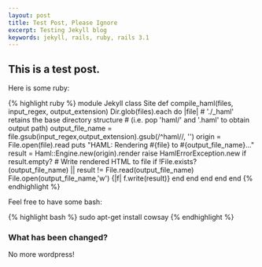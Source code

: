 ```yaml
---
layout: post
title: Test Post, Please Ignore
excerpt: Testing Jekyll blog
keywords: jekyll, rails, ruby, rails 3.1
---
```


## This is a test post.

Here is some ruby:

{% highlight ruby %}
module Jekyll
  class Site
    def compile_haml(files, input_regex, output_extension)
      Dir.glob(files).each do |file|
        # './_haml' retains the base directory structure
        # (i.e. pop 'haml/' and '.haml' to obtain output path)
        output_file_name = file.gsub(input_regex,output_extension).gsub(/^haml\//, '')
        origin = File.open(file).read
        puts "HAML: Rendering #{file} to #{output_file_name}..."
        result = Haml::Engine.new(origin).render
        raise HamlErrorException.new if result.empty?
        # Write rendered HTML to file
        if !File.exists?(output_file_name) || result != File.read(output_file_name)
          File.open(output_file_name,'w') {|f| f.write(result)}
        end
      end
    end
  end
end
{% endhighlight %}

Feel free to have some bash:

{% highlight bash %}
sudo apt-get install cowsay
{% endhighlight %}

### What has been changed?

No more wordpress!

[I'm on github.]:https://github.com/ndbroadbent

